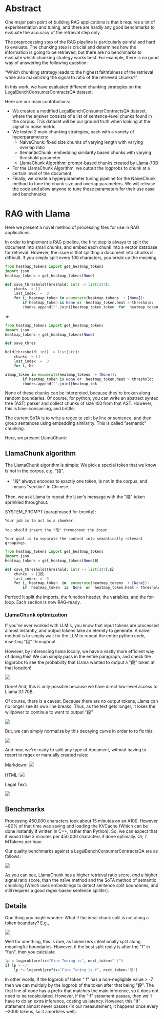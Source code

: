 # Abstract

One major pain point of building RAG applications is that it requires a lot of experimentation and tuning, and there are hardly any good benchmarks to evaluate the accuracy of the retrieval step only.

The preprocessing step of the RAG pipeline is particularly painful and hard to evaluate. The chunking step is crucial and determines how the information is going to be retrieved, but there are no benchmarks to evaluate which chunking strategy works best. For example, there is no good way of answering the following question:

“Which chunking strategy leads to the highest faithfulness of the retrieval while also maximizing the signal to ratio of the retrieved chunks?”

In this work, we have evaluated different chunking strategies on the LegalBenchConsumerContractsQA dataset.

Here are our main contributions:  

- We created a modified LegalBenchConsumerContractsQA dataset, where the answer consists of a list of sentence-level chunks found in the corpus. This dataset will be our ground truth when looking at the signal to noise metric.
- We tested 3 main chunking strategies, each with a variety of hyperparameters:
  - NaiveChunk: fixed size chunks of varying length with varying overlap ratio
  - SemanticChunk: embedding similarity based chunks with varying threshold parameter
  - LlamaChunk Algorithm: prompt-based chunks created by Llama-70B
- For the LlamaChunk Algorithm, we output the logprobs to chunk at a certain level of the document.
- Finally, we create a hyperparameter tuning pipeline for the NaiveChunk method to tune the chunk size and overlap parameters. We will release the code and allow anyone to tune these parameters for their use case and benchmarks

# RAG with Llama

Here we present a novel method of processing files for use in RAG applications.

In order to implement a RAG pipeline, the first step is always to split the document into small chunks, and embed each chunk into a vector database for retrieval. However, the issue is that splitting a document into chunks is difficult. If you simply split every 100 characters, you break up the meaning,

```python
from heatmap_tokens import get_heatmap_tokens
import json
heatmap_tokens = get_heatmap_tokens(None)

def save_threshold(threshold: int) -> list[str]:
    chunks  = []
    last_index  =  0
    for i, heatmap_token in enumerate(heatmap_tokens  + [None]):
        if heatmap_token is None or  heatmap_token.heat > threshold:
        chunks.append("".join([heatmap_token.token  for  heatmap_token  in  heatmap_tokens[last_index:i]]))
```

=>

```python
from heatmap_tokens import get_heatmap_tokens
import json
heatmap_tokens = get_heatmap_tokens(None)

def save_thres
```

```python
hold(threshold: int) -> list[str]:
    chunks  = []
    last_index  =  0
    for i, he
```

```python
atmap_token in enumerate(heatmap_tokens  + [None]):
        if heatmap_token is None or  heatmap_token.heat > threshold:
        chunks.append("".join([heatmap_tok
```

None of these chunks can be interpreted, because they're broken along random boundaries. Of course, for python, you can write an abstract syntax tree (AST) parser and collect chunks of size 100 from that AST. However, this is time-consuming, and brittle.

The current SoTA is to write a regex to split by line or sentence, and then group sentences using embedding similarity. This is called "semantic" chunking.

Here, we present LlamaChunk:

## LlamaChunk algorithm

The LlamaChunk algorithm is simple: We pick a special token that we know is not in the corpus, e.g. "段".
- "段" always encodes to exactly one token, is not in the corpus, and means "section" in Chinese.

Then, we ask Llama to repeat the User's message with the "段" token sprinkled throughout.

SYSTEM_PROMPT (paraphrased for brevity):
```
Your job is to act as a chunker.

You should insert the "段" throughout the input.

Your goal is to separate the content into semantically relevant groupings.
```

```python
from heatmap_tokens import get_heatmap_tokens
import json
heatmap_tokens = get_heatmap_tokens(None)段

def save_threshold(threshold: int) -> list[str]:段
    chunks  = []段
    last_index  =  0
    for i, heatmap_token  in  enumerate(heatmap_tokens  + [None]):
        if  heatmap_token  is  None  or  heatmap_token.heat > threshold:段
```

Perfect! It split the imports, the function header, the variables, and the for-loop. Each section is now RAG-ready.

### LlamaChunk optimization

If you've ever worked with LLM's, you know that input tokens are processed almost instantly, and output tokens take an eternity to generate. A naïve method is to simply wait for the LLM to repeat the entire python code, inserting "段" throughout.

However, by inferencing llama locally, we have a vastly more efficient way of doing this! We can simply pass in the entire paragraph, and check the logprobs to see the probability that Llama wanted to output a "段" token at that location!

![](https://i.imgur.com/QI1ZHLh.png)

Done! And, this is only possible because we have direct low-level access to Llama 3.1 70B.

Of course, there is a caveat. Because there are no output tokens, Llama can no longer see its own line breaks. Thus, as the text gets longer, it loses the willpower to continue to want to output "段"

![](https://i.imgur.com/zJIsJ9T.png)

But, we can simply normalize by this decaying curve in order to to fix this:

![](https://i.imgur.com/pdnU4HE.png)

And now, we're ready to split any type of document, without having to resort to regex or manually created rules:

Markdown:
![](https://i.imgur.com/VWd6mb9.png)

HTML:
![](https://i.imgur.com/201qkLp.png)

Legal Text:

![](https://i.imgur.com/6h5Oy1x.png)

## Benchmarks

Processing 450,000 characters took about 15 minutes on an A100. However, ~80% of that time was saving and loading the KVCache (Which can be done instantly if written in C++, rather than Python). So, we can expect that it would take 3 minutes per 450,000 characters if done optimally. Or, 7 MTokens per hour.

Our quality benchmarks against a LegalBenchConsumerContractsQA are as follows:

![](https://i.imgur.com/g9RJIz0.png)

As you can see, LlamaChunk has a higher retrieval ratio score, _and_ a higher signal ratio score, than the naïve method and the SoTA method of semantic chunking (Which uses embeddings to detect sentence split boundaries, and still requires a good regex-based sentence splitter).

## Details

One thing you might wonder: What if the ideal chunk split is not along a token boundary? E.g.,

![](https://i.imgur.com/7brctyQ.png)

Well for one thing, this is rare, as tokenizers intentionally split along meaningful boundaries. However, if the best split really is after the "f" in "fun", then you calculate

```python
lp = logprob(prefix="Fine Tuning is", next_token=" f")
if lp > -7:
    lp *= logprob(prefix="Fine Tuning is f", next_token="段")
```

In other words, if the logprob of token " f" has a non-negligible value > -7, then we can multiply by the logprob of the token after that being "段". The first line of code has a prefix that matches the main inference, so it does not need to be recalculated. However, if the "if" statement passes, then we'll have to do an extra inference, costing us latency. However, this "if" statement almost never passes (In our measurement, it happens once every ~2000 tokens, so it amortizes well).
